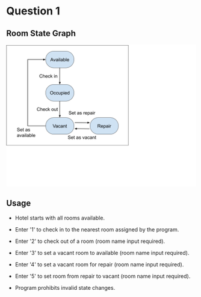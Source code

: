 # Question 1

## Room State Graph

![alt text](diagram/Graph.png)

## Usage

* Hotel starts with all rooms available.

* Enter '1' to check in to the nearest room assigned by the program.

* Enter '2' to check out of a room (room name input required).

* Enter '3' to set a vacant room to available (room name input required).

* Enter '4' to set a vacant room for repair (room name input required).

* Enter '5' to set room from repair to vacant (room name input required).

* Program prohibits invalid state changes.